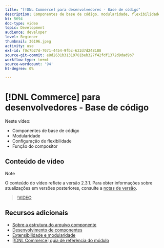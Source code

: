 ```yaml
---
title: "[!DNL Commerce] para desenvolvedores - Base de código"
description: Componentes de base de código, modularidade, flexibilidade de configuração e função do Composer
kt: 5694
doc-type: video
topic: Development
audience: developer
level: Beginner
thumbnail: 36196.jpeg
activity: use
exl-id: f0c7b27d-7071-4454-9fbc-622d7d248188
source-git-commit: e8d2631b31319701beb327f42fdf1372d9dad9b7
workflow-type: tm+mt
source-wordcount: '94'
ht-degree: 0%

---
```


# [!DNL Commerce] para desenvolvedores - Base de código

Neste vídeo:

- Componentes de base de código
- Modularidade
- Configuração de flexibilidade
- Função do compositor

## Conteúdo de vídeo

>[!NOTE]
>
>O conteúdo do vídeo reflete a versão 2.3.1. Para obter informações sobre atualizações em versões posteriores, consulte a [notas de versão](https://experienceleague.adobe.com/docs/commerce-operations/release/notes/overview.html).

>[!VIDEO](https://video.tv.adobe.com/v/36196?quality=12&learn=on)

## Recursos adicionais

- [Sobre a estrutura do arquivo componente](https://developer.adobe.com/commerce/php/development/prepare/component-file-structure/)
- [Desenvolvimento de componentes](https://developer.adobe.com/commerce/php/development/components/)
- [Extensibilidade e modularidade](https://developer.adobe.com/commerce/php/architecture/modules/)
- [[!DNL Commerce] guia de referência do módulo](https://developer.adobe.com/commerce/php/module-reference/)
